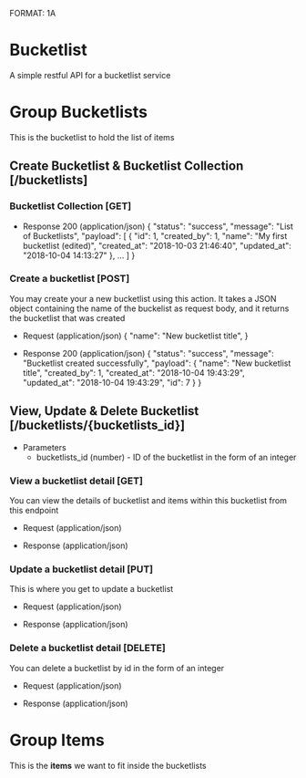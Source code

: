 FORMAT: 1A

# Bucketlist

A simple restful API for a bucketlist service

# Group Bucketlists

This is the bucketlist to hold the list of items

## Create Bucketlist & Bucketlist Collection [/bucketlists]
### Bucketlist Collection [GET]
+ Response 200 (application/json)
	{
	    "status": "success",
	    "message": "List of Bucketlists",
	    "payload": [
	        {
	            "id": 1,
	            "created_by": 1,
	            "name": "My first bucketlist (edited)",
	            "created_at": "2018-10-03 21:46:40",
	            "updated_at": "2018-10-04 14:13:27"
	        }, ...
		]
	}

### Create a bucketlist [POST]
You may create your a new bucketlist using this action. It takes a JSON object
containing the name of the buckelist as request body, and it returns the
bucketlist that was created
+ Request (application/json)
    {
        "name": "New bucketlist title",
	}

+ Response 200 (application/json)
	{
		"status": "success",
		"message": "Bucketlist created successfully",
		"payload": {
			"name": "New bucketlist title",
			"created_by": 1,
			"created_at": "2018-10-04 19:43:29",
			"updated_at": "2018-10-04 19:43:29",
			"id": 7
		}
	}

## View, Update & Delete Bucketlist [/bucketlists/{bucketlists_id}]
+ Parameters
    + bucketlists_id (number) - ID of the bucketlist in the form of an integer

### View a bucketlist detail [GET]
You can view the details of bucketlist and items within this bucketlist
from this endpoint
+ Request (application/json)

+ Response (application/json)


### Update a bucketlist detail [PUT]
This is where you get to update a bucketlist
+ Request (application/json)

+ Response (application/json)


### Delete a bucketlist detail [DELETE]
You can delete a bucketlist by id in the form of an integer
+ Request (application/json)

+ Response (application/json)





# Group Items

This is the <b>items</b> we want to fit inside the bucketlists
